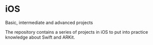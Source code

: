 # iOS
Basic, intermediate and advanced projects 

The repository contains a series of projects in iOS to put into practice knowledge about Swift and ARKit.
